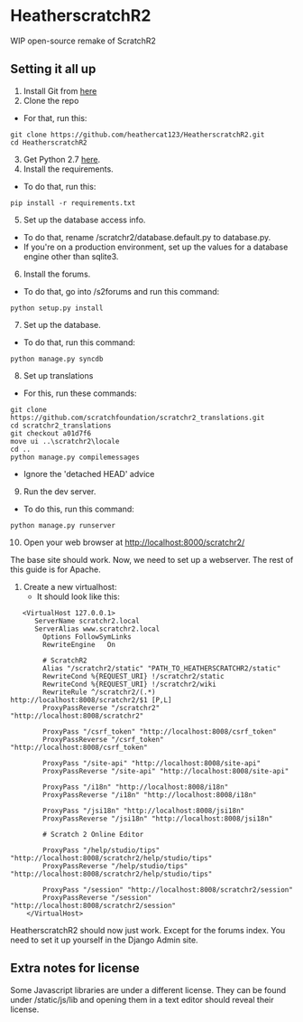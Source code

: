 # HeatherscratchR2
WIP open-source remake of ScratchR2

## Setting it all up
1. Install Git from [here](https://git-scm.com/)
2. Clone the repo
  - For that, run this:
```
git clone https://github.com/heathercat123/HeatherscratchR2.git
cd HeatherscratchR2
```
3. Get Python 2.7 [here](https://www.python.org/downloads/release/python-2718/).
4. Install the requirements.
  - To do that, run this:
```
pip install -r requirements.txt
```
5. Set up the database access info.
  - To do that, rename /scratchr2/database.default.py to database.py.
  - If you're on a production environment, set up the values for a database engine other than sqlite3.
6. Install the forums.
  - To do that, go into /s2forums and run this command:
```
python setup.py install
```
7. Set up the database.
  - To do that, run this command:
```
python manage.py syncdb
```
8. Set up translations
  - For this, run these commands:
```
git clone https://github.com/scratchfoundation/scratchr2_translations.git
cd scratchr2_translations
git checkout a01d7f6
move ui ..\scratchr2\locale
cd ..
python manage.py compilemessages
```
  - Ignore the 'detached HEAD' advice
9. Run the dev server.
  - To do this, run this command:
```
python manage.py runserver
```
10. Open your web browser at [http://localhost:8000/scratchr2/](http://localhost:8000/scratchr2/)

The base site should work. Now, we need to set up a webserver. The rest of this guide is for Apache.

1. Create a new virtualhost:
   - It should look like this:
```
   <VirtualHost 127.0.0.1>
      ServerName scratchr2.local
      ServerAlias www.scratchr2.local
		Options FollowSymLinks
		RewriteEngine   On
		
		# ScratchR2
		Alias "/scratchr2/static" "PATH_TO_HEATHERSCRATCHR2/static"
		RewriteCond %{REQUEST_URI} !/scratchr2/static
		RewriteCond %{REQUEST_URI} !/scratchr2/wiki
		RewriteRule ^/scratchr2/(.*) http://localhost:8008/scratchr2/$1 [P,L]
		ProxyPassReverse "/scratchr2" "http://localhost:8008/scratchr2"
		
		ProxyPass "/csrf_token" "http://localhost:8008/csrf_token"
		ProxyPassReverse "/csrf_token" "http://localhost:8008/csrf_token"
		
		ProxyPass "/site-api" "http://localhost:8008/site-api"
		ProxyPassReverse "/site-api" "http://localhost:8008/site-api"
		
		ProxyPass "/i18n" "http://localhost:8008/i18n"
		ProxyPassReverse "/i18n" "http://localhost:8008/i18n"
		
		ProxyPass "/jsi18n" "http://localhost:8008/jsi18n"
		ProxyPassReverse "/jsi18n" "http://localhost:8008/jsi18n"
		
		# Scratch 2 Online Editor
		
		ProxyPass "/help/studio/tips" "http://localhost:8008/scratchr2/help/studio/tips"
		ProxyPassReverse "/help/studio/tips" "http://localhost:8008/scratchr2/help/studio/tips"
		
		ProxyPass "/session" "http://localhost:8008/scratchr2/session"
		ProxyPassReverse "/session" "http://localhost:8008/scratchr2/session"
    </VirtualHost>

```
HeatherscratchR2 should now just work. Except for the forums index. You need to set it up yourself in the Django Admin site.

## Extra notes for license
Some Javascript libraries are under a different license. They can be found under /static/js/lib and opening them in a text editor should reveal their license.
